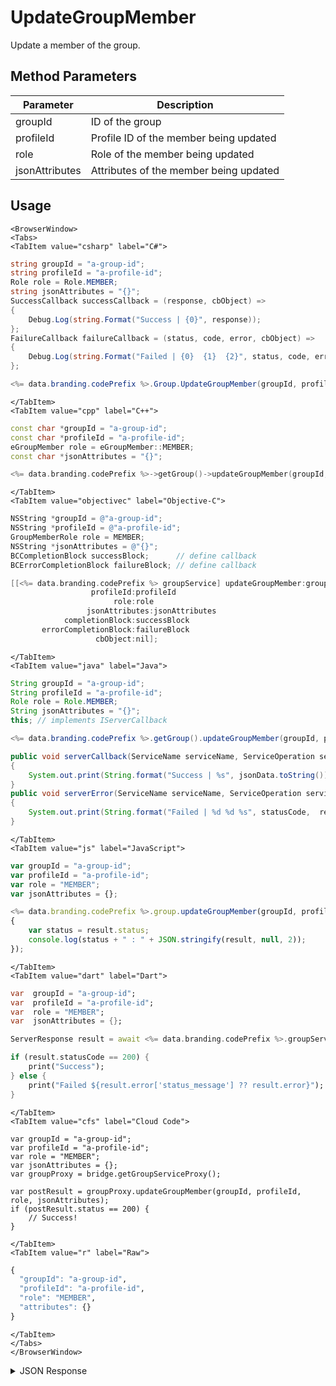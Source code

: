 # UpdateGroupMember

Update a member of the group.

<PartialServop service_name="group" operation_name="UPDATE_MEMBER_OF_GROUP" />

## Method Parameters
Parameter | Description
--------- | -----------
groupId | ID of the group
profileId | Profile ID of the member being updated
role | Role of the member being updated
jsonAttributes | Attributes of the member being updated

## Usage

```mdx-code-block
<BrowserWindow>
<Tabs>
<TabItem value="csharp" label="C#">
```

```csharp
string groupId = "a-group-id";
string profileId = "a-profile-id";
Role role = Role.MEMBER;
string jsonAttributes = "{}";
SuccessCallback successCallback = (response, cbObject) =>
{
    Debug.Log(string.Format("Success | {0}", response));
};
FailureCallback failureCallback = (status, code, error, cbObject) =>
{
    Debug.Log(string.Format("Failed | {0}  {1}  {2}", status, code, error));
};

<%= data.branding.codePrefix %>.Group.UpdateGroupMember(groupId, profileId, role, jsonAttributes, successCallback, failureCallback);
```

```mdx-code-block
</TabItem>
<TabItem value="cpp" label="C++">
```

```cpp
const char *groupId = "a-group-id";
const char *profileId = "a-profile-id";
eGroupMember role = eGroupMember::MEMBER;
const char *jsonAttributes = "{}";

<%= data.branding.codePrefix %>->getGroup()->updateGroupMember(groupId, profileId, role, jsonAttributes, this);
```

```mdx-code-block
</TabItem>
<TabItem value="objectivec" label="Objective-C">
```

```objectivec
NSString *groupId = @"a-group-id";
NSString *profileId = @"a-profile-id";
GroupMemberRole role = MEMBER;
NSString *jsonAttributes = @"{}";
BCCompletionBlock successBlock;      // define callback
BCErrorCompletionBlock failureBlock; // define callback

[[<%= data.branding.codePrefix %> groupService] updateGroupMember:groupId
                  profileId:profileId
                       role:role
                 jsonAttributes:jsonAttributes
            completionBlock:successBlock
       errorCompletionBlock:failureBlock
                   cbObject:nil];
```

```mdx-code-block
</TabItem>
<TabItem value="java" label="Java">
```

```java
String groupId = "a-group-id";
String profileId = "a-profile-id";
Role role = Role.MEMBER;
String jsonAttributes = "{}";
this; // implements IServerCallback

<%= data.branding.codePrefix %>.getGroup().updateGroupMember(groupId, profileId, role, jsonAttributes, this);

public void serverCallback(ServiceName serviceName, ServiceOperation serviceOperation, JSONObject jsonData)
{
    System.out.print(String.format("Success | %s", jsonData.toString()));
}
public void serverError(ServiceName serviceName, ServiceOperation serviceOperation, int statusCode, int reasonCode, String jsonError)
{
    System.out.print(String.format("Failed | %d %d %s", statusCode,  reasonCode, jsonError.toString()));
}
```

```mdx-code-block
</TabItem>
<TabItem value="js" label="JavaScript">
```

```javascript
var groupId = "a-group-id";
var profileId = "a-profile-id";
var role = "MEMBER";
var jsonAttributes = {};

<%= data.branding.codePrefix %>.group.updateGroupMember(groupId, profileId, role, jsonAttributes, result =>
{
	var status = result.status;
	console.log(status + " : " + JSON.stringify(result, null, 2));
});
```

```mdx-code-block
</TabItem>
<TabItem value="dart" label="Dart">
```

```dart
var  groupId = "a-group-id";
var  profileId = "a-profile-id";
var  role = "MEMBER";
var  jsonAttributes = {};

ServerResponse result = await <%= data.branding.codePrefix %>.groupService.updateGroupMember(groupId:groupId, profileId:profileId, role:role, jsonAttributes:jsonAttributes);

if (result.statusCode == 200) {
    print("Success");
} else {
    print("Failed ${result.error['status_message'] ?? result.error}");
}
```

```mdx-code-block
</TabItem>
<TabItem value="cfs" label="Cloud Code">
```

```cfscript
var groupId = "a-group-id";
var profileId = "a-profile-id";
var role = "MEMBER";
var jsonAttributes = {};
var groupProxy = bridge.getGroupServiceProxy();

var postResult = groupProxy.updateGroupMember(groupId, profileId, role, jsonAttributes);
if (postResult.status == 200) {
    // Success!
}
```

```mdx-code-block
</TabItem>
<TabItem value="r" label="Raw">
```

```r
{
  "groupId": "a-group-id",
  "profileId": "a-profile-id",
  "role": "MEMBER",
  "attributes": {}
}
```

```mdx-code-block
</TabItem>
</Tabs>
</BrowserWindow>
```

<details>
<summary>JSON Response</summary>

```json
{
    "status": 200,
    "data": null
}
```
</details>

